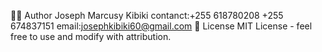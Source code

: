 👨‍💻 Author
Joseph Marcusy Kibiki
contanct:+255 618780208
         +255 674837151
email:josephkibiki60@gmail.com
📜 License
MIT License - feel free to use and modify with attribution.
